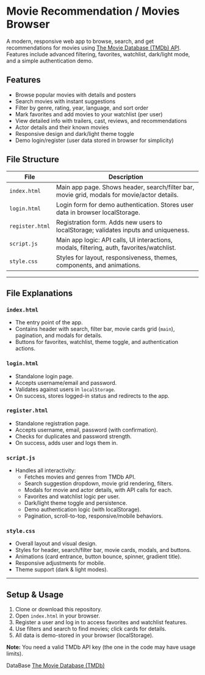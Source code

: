 # Movie Recommendation / Movies Browser

A modern, responsive web app to browse, search, and get recommendations for movies using [The Movie Database (TMDb) API](https://www.themoviedb.org/documentation/api). Features include advanced filtering, favorites, watchlist, dark/light mode, and a simple authentication demo.

## Features

- Browse popular movies with details and posters
- Search movies with instant suggestions
- Filter by genre, rating, year, language, and sort order
- Mark favorites and add movies to your watchlist (per user)
- View detailed info with trailers, cast, reviews, and recommendations
- Actor details and their known movies
- Responsive design and dark/light theme toggle
- Demo login/register (user data stored in browser for simplicity)

## File Structure

| File           | Description                                                                                 |
|----------------|--------------------------------------------------------------------------------------------|
| `index.html`   | Main app page. Shows header, search/filter bar, movie grid, modals for movie/actor details.|
| `login.html`   | Login form for demo authentication. Stores user data in browser localStorage.              |
| `register.html`| Registration form. Adds new users to localStorage; validates inputs and uniqueness.        |
| `script.js`    | Main app logic: API calls, UI interactions, modals, filtering, auth, favorites/watchlist.  |
| `style.css`    | Styles for layout, responsiveness, themes, components, and animations.                     |

---

## File Explanations

### `index.html`
- The entry point of the app.
- Contains header with search, filter bar, movie cards grid (`main`), pagination, and modals for details.
- Buttons for favorites, watchlist, theme toggle, and authentication actions.

### `login.html`
- Standalone login page.
- Accepts username/email and password.
- Validates against users in `localStorage`.
- On success, stores logged-in status and redirects to the app.

### `register.html`
- Standalone registration page.
- Accepts username, email, password (with confirmation).
- Checks for duplicates and password strength.
- On success, adds user and logs them in.

### `script.js`
- Handles all interactivity:
    - Fetches movies and genres from TMDb API.
    - Search suggestion dropdown, movie grid rendering, filters.
    - Modals for movie and actor details, with API calls for each.
    - Favorites and watchlist logic per user.
    - Dark/light theme toggle and persistence.
    - Demo authentication logic (with localStorage).
    - Pagination, scroll-to-top, responsive/mobile behaviors.

### `style.css`
- Overall layout and visual design.
- Styles for header, search/filter bar, movie cards, modals, and buttons.
- Animations (card entrance, button bounce, spinner, gradient title).
- Responsive adjustments for mobile.
- Theme support (dark & light modes).

---

## Setup & Usage

1. Clone or download this repository.
2. Open `index.html` in your browser.
3. Register a user and log in to access favorites and watchlist features.
4. Use filters and search to find movies; click cards for details.
5. All data is demo-stored in your browser (localStorage).

**Note:** You need a valid TMDb API key (the one in the code may have usage limits).

DataBase
[The Movie Database (TMDb)](https://www.themoviedb.org/)
